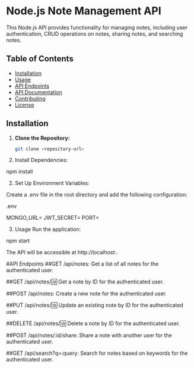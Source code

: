 # Node.js Note Management API

This Node.js API provides functionality for managing notes, including user authentication, CRUD operations on notes, sharing notes, and searching notes.

## Table of Contents

- [Installation](#installation)
- [Usage](#usage)
- [API Endpoints](#api-endpoints)
- [API Documentation](#api-documentation)
- [Contributing](#contributing)
- [License](#license)

## Installation

1. **Clone the Repository:**

   ```bash
   git clone <repository-url>

1. Install Dependencies:

npm install

2. Set Up Environment Variables:

Create a .env file in the root directory and add the following configuration:

.env

MONGO_URL=<your-mongodb-url>
JWT_SECRET=<your-jwt-secret>
PORT=<your-preferred-port>

3. Usage
Run the application:

npm start

The API will be accessible at http://localhost:<your-preferred-port>.


#API Endpoints
##GET /api/notes:
Get a list of all notes for the authenticated user.

##GET /api/notes/:id:
Get a note by ID for the authenticated user.

##POST /api/notes:
Create a new note for the authenticated user.

##PUT /api/notes/:id:
Update an existing note by ID for the authenticated user.

##DELETE /api/notes/:id:
Delete a note by ID for the authenticated user.

##POST /api/notes/:id/share:
Share a note with another user for the authenticated user.

##GET /api/search?q=:query:
Search for notes based on keywords for the authenticated user.

